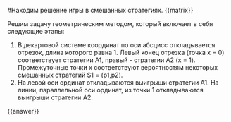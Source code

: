 #Находим решение игры в смешанных стратегиях.
{{matrix}}

Решим задачу геометрическим методом, который включает в себя следующие этапы:
1. В декартовой системе координат по оси абсцисс откладывается отрезок, длина которого равна 1. Левый конец отрезка (точка х = 0) соответствует стратегии A1, правый - стратегии A2 (x = 1). Промежуточные точки х соответствуют вероятностям некоторых смешанных стратегий S1 = (p1,p2).
2. На левой оси ординат откладываются выигрыши стратегии A1. На линии, параллельной оси ординат, из точки 1 откладываются выигрыши стратегии A2.

{{answer}}